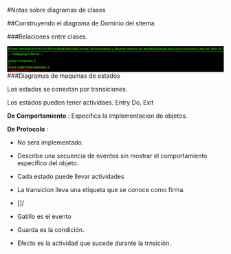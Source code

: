 #Notas sobre diagramas de clases

##Construyendo el diagrama de Dominio del sitema

###Relaciones entre clases.

<!-- * Asociacion  -->

<img src="../analisis y disenio sitema de movilidad/diagramas/asociaciones-uml.png"
alt="Asociaciones"
style="float: left; margin-right: 10px;" />

###Diagramas de maquinas de estados

Los estados se conectan por transiciones.

Los estados pueden tener actividaes. Entry Do, Exit

**De Comportamiento**
:  Especifica la implementacion de objetos.

**De Protocolo**
:
- No sera implementado.
 - Describe una secuencia de eventos sin mostrar el comportamiento especifico del objeto.


- Cada estado puede llevar actividades
- La transicion lleva una etiqueta que se conoce como firma.
- <gatillo>[<guard>]/<efecto>
- Gatillo es el evento
- Guarda es la condición.
- Efecto es la actividad que sucede durante la trnsición.

